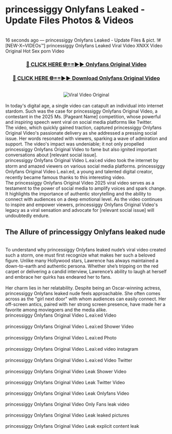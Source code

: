 # princessiggy Onlyfans Leaked - Update Files Photos & Videos 
<br>
16 seconds ago — princessiggy Onlyfans Leaked - Update Files & pict. !#[NEW-X~VIDEOs™] princessiggy Onlyfans Leaked Viral Video XNXX Video Original Hot Sex porn Video
<br>
<div align="center">
<h3><a href="http://freeplayer.one?title=princessiggy&ref=25OR" rel="nofollow">🔴 CLICK HERE 🌐==►► Onlyfans Original Video</a></h3>
<h3><a href="http://freeplayer.one?title=princessiggy&ref=25OR" rel="nofollow">🔴 CLICK HERE 🌐==►► Download Onlyfans Original Video</a></h3>
<br>
<a href="http://freeplayer.one?title=princessiggy&ref=25OR" rel="nofollow" data-target="animated-image.originalLink"><img src="https://i.ibb.co.com/xMMVF88/686577567.gif" alt="Viral Video Original" style="max-width: 100%; display: inline-block;" data-target="animated-image.originalImage"></a>
</div>
<br>
In today's digital age, a single video can catapult an individual into internet stardom. Such was the case for princessiggy Onlyfans Original Video, a contestant in the 2025 Ms. [Pageant Name] competition, whose powerful and inspiring speech went viral on social media platforms like Twitter.
<br>
The video, which quickly gained traction, captured princessiggy Onlyfans Original Video's passionate delivery as she addressed a pressing social issue. Her words resonated with viewers, sparking a wave of admiration and support. The video's impact was undeniable; it not only propelled princessiggy Onlyfans Original Video to fame but also ignited important conversations about [relevant social issue].
<br>
princessiggy Onlyfans Original Video L.ea𝚔ed video took the internet by storm and amazed viewers on various social media platforms. princessiggy Onlyfans Original Video L.ea𝚔ed, a young and talented digital creator, recently became famous thanks to this interesting video.
<br>
The princessiggy Onlyfans Original Video 2025 viral video serves as a testament to the power of social media to amplify voices and spark change. It highlights the importance of authentic storytelling and the ability to connect with audiences on a deep emotional level. As the video continues to inspire and empower viewers, princessiggy Onlyfans Original Video's legacy as a viral sensation and advocate for [relevant social issue] will undoubtedly endure.
<br>
<h2>The Allure of princessiggy Onlyfans leaked nude</h2>
<br>
To understand why princessiggy Onlyfans leaked nude’s viral video created such a storm, one must first recognize what makes her such a beloved figure. Unlike many Hollywood stars, Lawrence has always maintained a down-to-earth and authentic persona. Whether she’s tripping on the red carpet or delivering a candid interview, Lawrence’s ability to laugh at herself and embrace her quirks has endeared her to fans.
<br><br>
Her charm lies in her relatability. Despite being an Oscar-winning actress, princessiggy Onlyfans leaked nude feels approachable. She often comes across as the "girl next door" with whom audiences can easily connect. Her off-screen antics, paired with her strong screen presence, have made her a favorite among moviegoers and the media alike.
<br>
princessiggy Onlyfans Original Video L.ea𝚔ed Video
<br><br>
princessiggy Onlyfans Original Video L.ea𝚔ed Shower Video
<br><br>
princessiggy Onlyfans Original Video L.ea𝚔ed Photo
<br><br>
princessiggy Onlyfans Original Video L.ea𝚔ed video instagram
<br><br>
princessiggy Onlyfans Original Video L.ea𝚔ed Video Twitter
<br><br>
princessiggy Onlyfans Original Video Leak Shower Video
<br><br>
princessiggy Onlyfans Original Video Leak Twitter Video
<br><br>
princessiggy Onlyfans Original Video Leak Onlyfans Video
<br><br>
princessiggy Onlyfans Original Video Only Fans leak video
<br><br>
princessiggy Onlyfans Original Video Leak leaked pictures
<br><br>
princessiggy Onlyfans Original Video Leak explicit content leak